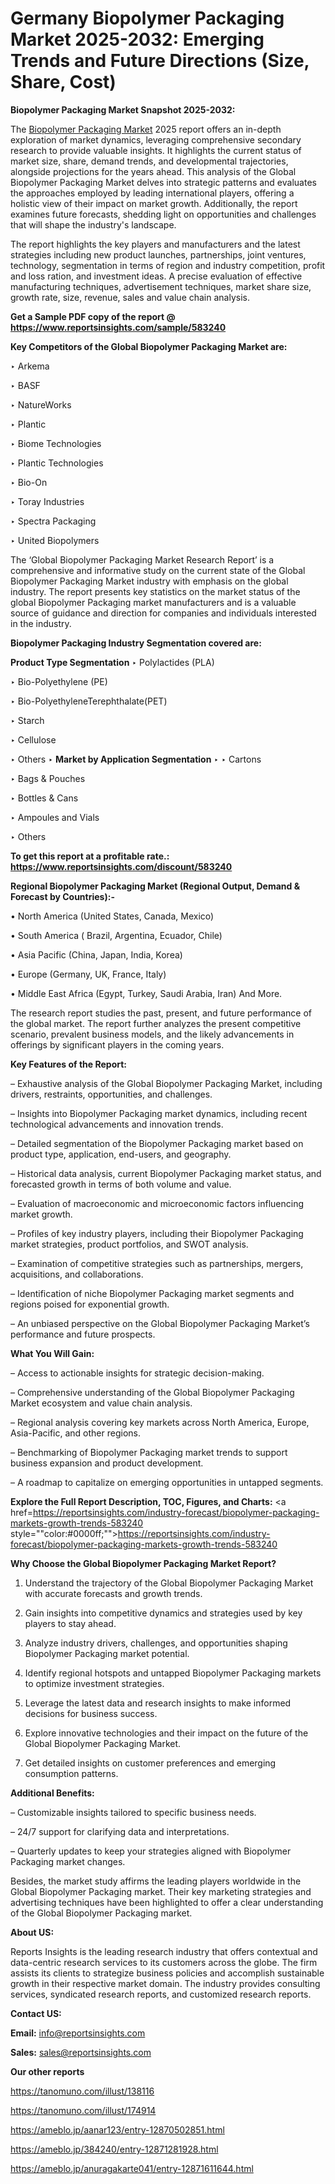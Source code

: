 # Germany Biopolymer Packaging Market 2025-2032: Emerging Trends and Future Directions (Size, Share, Cost)

<strong>Biopolymer Packaging Market Snapshot 2025-2032:</strong>

The <a href=https://www.reportsinsights.com/sample/583240>Biopolymer Packaging Market</a> 2025 report offers an in-depth exploration of market dynamics, leveraging comprehensive secondary research to provide valuable insights. It highlights the current status of market size, share, demand trends, and developmental trajectories, alongside projections for the years ahead. This analysis of the Global Biopolymer Packaging Market delves into strategic patterns and evaluates the approaches employed by leading international players, offering a holistic view of their impact on market growth. Additionally, the report examines future forecasts, shedding light on opportunities and challenges that will shape the industry's landscape.

The report highlights the key players and manufacturers and the latest strategies including new product launches, partnerships, joint ventures, technology, segmentation in terms of region and industry competition, profit and loss ration, and investment ideas. A precise evaluation of effective manufacturing techniques, advertisement techniques, market share size, growth rate, size, revenue, sales and value chain analysis.

<strong>Get a Sample PDF copy of the report @ <a href=https://www.reportsinsights.com/sample/583240 style=color:#0000ff;>https://www.reportsinsights.com/sample/583240</a></strong>

<strong>Key Competitors of the Global Biopolymer Packaging Market are:</strong>

‣ Arkema

‣ BASF

‣ NatureWorks

‣ Plantic

‣ Biome Technologies

‣ Plantic Technologies

‣ Bio-On

‣ Toray Industries

‣ Spectra Packaging

‣ United Biopolymers

The ‘Global Biopolymer Packaging Market Research Report’ is a comprehensive and informative study on the current state of the Global Biopolymer Packaging Market industry with emphasis on the global industry. The report presents key statistics on the market status of the global Biopolymer Packaging market manufacturers and is a valuable source of guidance and direction for companies and individuals interested in the industry.

<strong>Biopolymer Packaging Industry Segmentation covered are:</strong>

<strong>Product Type Segmentation</strong>
‣
Polylactides (PLA)

‣ Bio-Polyethylene (PE)

‣ Bio-PolyethyleneTerephthalate(PET)

‣ Starch

‣ Cellulose

‣ Others
‣ 
<strong>Market by Application Segmentation</strong>
‣
‣  Cartons

‣ Bags & Pouches

‣ Bottles & Cans

‣ Ampoules and Vials

‣ Others

<strong>To get this report at a profitable rate.: <a href=https://www.reportsinsights.com/discount/583240 style=color:#0000ff;>https://www.reportsinsights.com/discount/583240</a></strong>

<strong>Regional Biopolymer Packaging Market (Regional Output, Demand &amp; Forecast by Countries):-</strong>

• North America (United States, Canada, Mexico)

• South America ( Brazil, Argentina, Ecuador, Chile)

• Asia Pacific (China, Japan, India, Korea)

• Europe (Germany, UK, France, Italy)

• Middle East Africa (Egypt, Turkey, Saudi Arabia, Iran) And More.

The research report studies the past, present, and future performance of the global market. The report further analyzes the present competitive scenario, prevalent business models, and the likely advancements in offerings by significant players in the coming years.

<strong>Key Features of the Report:</strong>

– Exhaustive analysis of the Global Biopolymer Packaging Market, including drivers, restraints, opportunities, and challenges.

– Insights into Biopolymer Packaging market dynamics, including recent technological advancements and innovation trends.

– Detailed segmentation of the Biopolymer Packaging market based on product type, application, end-users, and geography.

– Historical data analysis, current Biopolymer Packaging market status, and forecasted growth in terms of both volume and value.

– Evaluation of macroeconomic and microeconomic factors influencing market growth.

– Profiles of key industry players, including their Biopolymer Packaging market strategies, product portfolios, and SWOT analysis.

– Examination of competitive strategies such as partnerships, mergers, acquisitions, and collaborations.

– Identification of niche Biopolymer Packaging market segments and regions poised for exponential growth.

– An unbiased perspective on the Global Biopolymer Packaging Market’s performance and future prospects.

<strong>What You Will Gain:</strong>

– Access to actionable insights for strategic decision-making.

– Comprehensive understanding of the Global Biopolymer Packaging Market ecosystem and value chain analysis.

– Regional analysis covering key markets across North America, Europe, Asia-Pacific, and other regions.

– Benchmarking of Biopolymer Packaging market trends to support business expansion and product development.

– A roadmap to capitalize on emerging opportunities in untapped segments.

<strong>Explore the Full Report Description, TOC, Figures, and Charts:</strong>
<a href=https://reportsinsights.com/industry-forecast/biopolymer-packaging-markets-growth-trends-583240 style=""color:#0000ff;"">https://reportsinsights.com/industry-forecast/biopolymer-packaging-markets-growth-trends-583240</a>

<strong>Why Choose the Global Biopolymer Packaging Market Report?</strong>

1. Understand the trajectory of the Global Biopolymer Packaging Market with accurate forecasts and growth trends.

2. Gain insights into competitive dynamics and strategies used by key players to stay ahead.

3. Analyze industry drivers, challenges, and opportunities shaping Biopolymer Packaging market potential.

4. Identify regional hotspots and untapped Biopolymer Packaging markets to optimize investment strategies.

5. Leverage the latest data and research insights to make informed decisions for business success.

6. Explore innovative technologies and their impact on the future of the Global Biopolymer Packaging Market.

7. Get detailed insights on customer preferences and emerging consumption patterns.

<strong>Additional Benefits:</strong>

– Customizable insights tailored to specific business needs.

– 24/7 support for clarifying data and interpretations.

– Quarterly updates to keep your strategies aligned with Biopolymer Packaging market changes.

Besides, the market study affirms the leading players worldwide in the Global Biopolymer Packaging market. Their key marketing strategies and advertising techniques have been highlighted to offer a clear understanding of the Global Biopolymer Packaging market.

<strong><strong>About US</strong>:</strong>

Reports Insights is the leading research industry that offers contextual and data-centric research services to its customers across the globe. The firm assists its clients to strategize business policies and accomplish sustainable growth in their respective market domain. The industry provides consulting services, syndicated research reports, and customized research reports.

<strong>Contact US:</strong>

<p class=><b>Email:</b> <a href=mailto:info@reportsinsights.com>info@reportsinsights.com</a></p>
<p class=><b>Sales:</b> <a href=mailto:sales@reportsinsights.com>sales@reportsinsights.com</a></p>

<strong>Our other reports</strong>

<a href=https://tanomuno.com/illust/138116>https://tanomuno.com/illust/138116</a>

<a href=https://tanomuno.com/illust/174914>https://tanomuno.com/illust/174914</a>

<a href=https://ameblo.jp/aanar123/entry-12870502851.html>https://ameblo.jp/aanar123/entry-12870502851.html</a>

<a href=https://ameblo.jp/384240/entry-12871281928.html>https://ameblo.jp/384240/entry-12871281928.html</a>

<a href=https://ameblo.jp/anuragakarte041/entry-12871611644.html>https://ameblo.jp/anuragakarte041/entry-12871611644.html</a>
